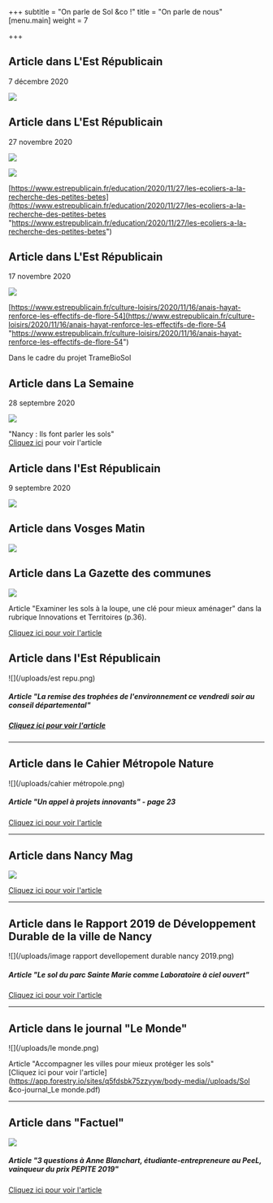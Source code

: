 +++
subtitle = "On parle de Sol &co !"
title = "On parle de nous"
[menu.main]
weight = 7

+++
## Article dans L'Est Républicain

7 décembre 2020

![](/uploads/article-7-dec-2020.png)

## Article dans L'Est Républicain

27 novembre 2020

![](/uploads/est-repu-brabois.png)

![](/uploads/photo-est-repu-brabois.jpg)

[https://www.estrepublicain.fr/education/2020/11/27/les-ecoliers-a-la-recherche-des-petites-betes](https://www.estrepublicain.fr/education/2020/11/27/les-ecoliers-a-la-recherche-des-petites-betes "https://www.estrepublicain.fr/education/2020/11/27/les-ecoliers-a-la-recherche-des-petites-betes")

## Article dans L'Est Républicain

17 novembre 2020

![](/uploads/est-republicain-nancy-mardi-17-novembre-2020_2.png)

[https://www.estrepublicain.fr/culture-loisirs/2020/11/16/anais-hayat-renforce-les-effectifs-de-flore-54](https://www.estrepublicain.fr/culture-loisirs/2020/11/16/anais-hayat-renforce-les-effectifs-de-flore-54 "https://www.estrepublicain.fr/culture-loisirs/2020/11/16/anais-hayat-renforce-les-effectifs-de-flore-54")

Dans le cadre du projet TrameBioSol

## Article dans La Semaine

28 septembre 2020

![](/uploads/la-semaine.jpg)

"Nancy : Ils font parler les sols"  
[Cliquez ici](https://www.lasemaine.fr/nancy-ils-font-parler-les-sols/) pour voir l'article

## Article dans l'Est Républicain

9 septembre 2020

![](/uploads/articleestrepu-jardins-de-curie.png)

## Article dans Vosges Matin

![](/uploads/juin_2020_edition_speciale_environnement-vosges-matin.jpg)

## Article dans La Gazette des communes

![](/uploads/territorial-gazette.jpg)

Article "Examiner les sols à la loupe, une clé pour mieux aménager" dans la rubrique Innovations et Territoires (p.36).

[Cliquez ici pour voir l'article](http://pvsamplersla6.immanens.com/fr/pvPageH5B.asp?puc=6547&nu=2513&pa=1#36 "La Gazette")

## Article dans l'Est Républicain

![](/uploads/est repu.png)

##### Article "La remise des trophées de l'environnement ce vendredi soir au conseil départemental"

##### [Cliquez ici pour voir l'article](https://www.estrepublicain.fr/edition-nancy-et-agglomeration/2019/12/13/la-remise-des-trophees-de-l-environnement-ce-vendredi-soir-au-conseil-departemental)

***

## Article dans le Cahier Métropole Nature

![](/uploads/cahier métropole.png)

##### Article "Un appel à projets innovants" - page 23

[Cliquez ici pour voir l'article]()

***

## Article dans Nancy Mag

![](/uploads/kX86Jg_6_400x400.jpg)

[Cliquez ici pour voir l'article](https://www.nancy.fr/photosvideos/ils-font-nancy-684/anne-blanchard-16564.html?cHash=5e9a9be34100d791834c7454e9b64887)

***

## Article dans le Rapport 2019 de Développement Durable de la ville de Nancy

![](/uploads/image rapport devellopement durable nancy 2019.png)

##### Article "Le sol du parc Sainte Marie comme Laboratoire à ciel ouvert"

[Cliquez ici pour voir l'article](http://ensaia.univ-lorraine.fr/telechargements/rdd_2019_basse_def.pdf)

***

## Article dans le journal "Le Monde"

![](/uploads/le monde.png)

Article "Accompagner les villes pour mieux protéger les sols"  
[Cliquez ici pour voir l'article](https://app.forestry.io/sites/q5fdsbk75zzyyw/body-media//uploads/Sol &co-journal_Le monde.pdf)

***

## Article dans "Factuel"

![](/uploads/factuel.png)

##### Article "3 questions à Anne Blanchart, étudiante-entrepreneure au PeeL, vainqueur du prix PEPITE 2019"

[Cliquez ici pour voir l'article](https://factuel.univ-lorraine.fr/node/12448)
